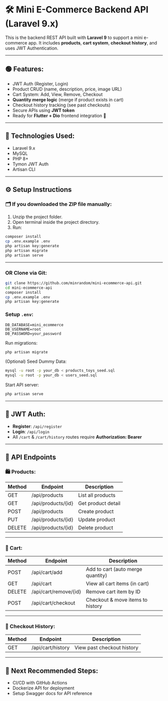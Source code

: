# 🛠️ Mini E-Commerce Backend API (Laravel 9.x)

This is the backend REST API built with **Laravel 9** to support a mini e-commerce app. It includes **products**, **cart system**, **checkout history**, and uses JWT Authentication.

---

## 🟢 Features:
- JWT Auth (Register, Login)
- Product CRUD (name, description, price, image URL)
- Cart System: Add, View, Remove, Checkout
- **Quantity merge logic** (merge if product exists in cart)
- Checkout history tracking (see past checkouts)
- Secure APIs using **JWT token**
- Ready for **Flutter + Dio** frontend integration 🚀

---

## 🔧 Technologies Used:
- Laravel 9.x
- MySQL
- PHP 8+
- Tymon JWT Auth
- Artisan CLI

---

## ⚙️ Setup Instructions

### 🗂️ If you downloaded the ZIP file manually:
1. Unzip the project folder.
2. Open terminal inside the project directory.
3. Run:
```bash
composer install
cp .env.example .env
php artisan key:generate
php artisan migrate
php artisan serve
```

---

### OR Clone via Git:
```bash
git clone https://github.com/minrandom/mini-ecommerce-api.git
cd mini-ecommerce-api
composer install
cp .env.example .env
php artisan key:generate
```

### Setup `.env`:
```env
DB_DATABASE=mini_ecommerce
DB_USERNAME=root
DB_PASSWORD=your_password
```

Run migrations:
```bash
php artisan migrate
```

(Optional) Seed Dummy Data:
```bash
mysql -u root -p your_db < products_toys_seed.sql
mysql -u root -p your_db < users_seed.sql
```

Start API server:
```bash
php artisan serve
```

---

## 🔐 JWT Auth:
- **Register**: `/api/register`
- **Login**: `/api/login`
- All `/cart` & `/cart/history` routes require **Authorization: Bearer <token>**

---

## 📌 API Endpoints

### 🛍️ Products:
| Method | Endpoint              | Description        |
|--------|------------------------|--------------------|
| GET    | /api/products          | List all products  |
| GET    | /api/products/{id}     | Get product detail |
| POST   | /api/products          | Create product     |
| PUT    | /api/products/{id}     | Update product     |
| DELETE | /api/products/{id}     | Delete product     |

---

### 🛒 Cart:
| Method | Endpoint                | Description                         |
|--------|--------------------------|-------------------------------------|
| POST   | /api/cart/add            | Add to cart (auto merge quantity)   |
| GET    | /api/cart                | View all cart items (in cart)       |
| DELETE | /api/cart/remove/{id}    | Remove cart item by ID              |
| POST   | /api/cart/checkout       | Checkout & move items to history    |

---

### 📜 Checkout History:
| Method | Endpoint                | Description                   |
|--------|--------------------------|-------------------------------|
| GET    | /api/cart/history        | View past checkout history    |

---

## 🚀 Next Recommended Steps:
- CI/CD with GitHub Actions
- Dockerize API for deployment
- Setup Swagger docs for API reference

